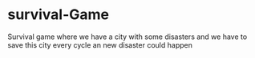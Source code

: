 # survival-Game
Survival game where we have a city with some disasters and we have to save this city
every cycle an new disaster could happen
